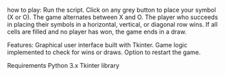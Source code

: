 how to play: 
Run the script.
Click on any grey button to place your symbol (X or O).
The game alternates between X and O.
The player who succeeds in placing their symbols in a horizontal, vertical, or diagonal row wins.
If all cells are filled and no player has won, the game ends in a draw.

Features:
Graphical user interface built with Tkinter.
Game logic implemented to check for wins or draws.
Option to restart the game.

Requirements
Python 3.x
Tkinter library
